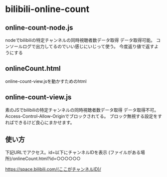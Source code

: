 # bilibili-online-count

## online-count-node.js
nodeでbilibiliの特定チャンネルの同時視聴者数データ取得
データ取得可能。
コンソールログで出力してるのでいい感じにいじって使う。
今度返り値で返すようにする

## onlineCount.html
online-count-view.jsを動かすためのhtml

## online-count-view.js
素のJSでbilibiliの特定チャンネルの同時視聴者数データ取得
データ取得不可。Access-Control-Allow-Originでブロックされてる。
ブロック無視する設定をすればできるけど良心にまかせます。

## 使い方
下記URLでアクセス。id=以下にチャンネルIDを表示
(ファイルがある場所)/onlineCount.html?id=○○○○○○

https://space.bilibili.com/(ここがチャンネルID)/
